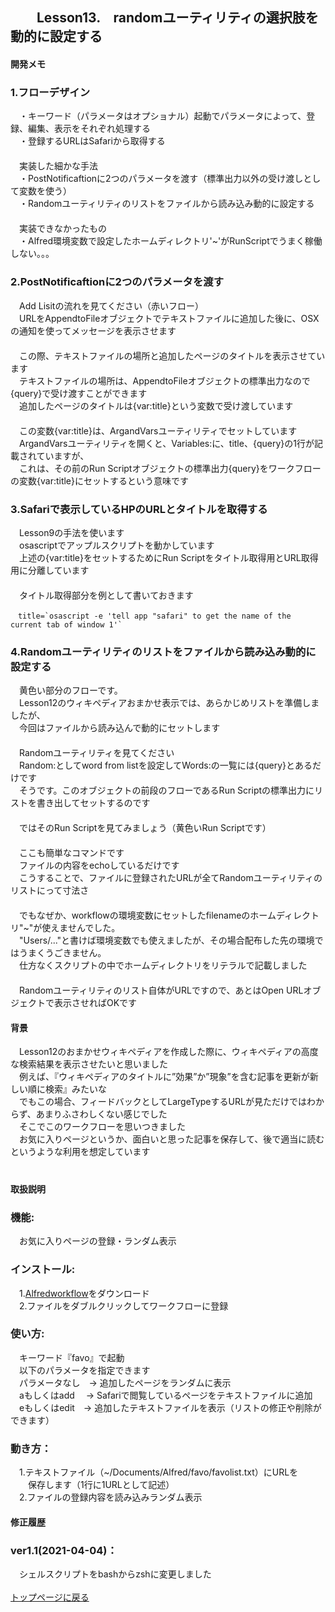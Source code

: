 ## 　　Lesson13.　randomユーティリティの選択肢を動的に設定する 
#### 開発メモ
### 1.フローデザイン
　・キーワード（パラメータはオプショナル）起動でパラメータによって、登録、編集、表示をそれぞれ処理する
<br>　・登録するURLはSafariから取得する
<br>　　　
<br>　実装した細かな手法
<br>　・PostNotificaftionに2つのパラメータを渡す（標準出力以外の受け渡しとして変数を使う）
<br>　・Randomユーティリティのリストをファイルから読み込み動的に設定する
<br>　
<br>　実装できなかったもの
<br>　・Alfred環境変数で設定したホームディレクトリ'~'がRunScriptでうまく稼働しない。。。
### 2.PostNotificaftionに2つのパラメータを渡す
　Add Lisitの流れを見てください（赤いフロー）
<br>　URLをAppendtoFileオブジェクトでテキストファイルに追加した後に、OSXの通知を使ってメッセージを表示させます
<br>　
<br>　この際、テキストファイルの場所と追加したページのタイトルを表示させています
<br>　テキストファイルの場所は、AppendtoFileオブジェクトの標準出力なので{query}で受け渡すことができます
<br>　追加したページのタイトルは{var:title}という変数で受け渡しています
<br>　
<br>　この変数{var:title}は、ArgandVarsユーティリティでセットしています
<br>　ArgandVarsユーティリティを開くと、Variables:に、title、{query}の1行が記載されていますが、
<br>　これは、その前のRun Scriptオブジェクトの標準出力{query}をワークフローの変数{var:title}にセットするという意味です
### 3.Safariで表示しているHPのURLとタイトルを取得する
　Lesson9の手法を使います
<br>　osascriptでアップルスクリプトを動かしています
<br>　上述の{var:title}をセットするためにRun Scriptをタイトル取得用とURL取得用に分離しています
<br>　
<br>　タイトル取得部分を例として書いておきます
```
　title=`osascript -e 'tell app "safari" to get the name of the current tab of window 1'`
```
### 4.Randomユーティリティのリストをファイルから読み込み動的に設定する
　黄色い部分のフローです。
<br>　Lesson12のウィキペディアおまかせ表示では、あらかじめリストを準備しましたが、
<br>　今回はファイルから読み込んで動的にセットします
<br>　
<br>　Randomユーティリティを見てください
<br>　Random:としてword from listを設定してWords:の一覧には{query}とあるだけです
<br>　そうです。このオブジェクトの前段のフローであるRun Scriptの標準出力にリストを書き出してセットするのです
<br>　
<br>　ではそのRun Scriptを見てみましょう（黄色いRun Scriptです）
<br>　
<br>　ここも簡単なコマンドです
<br>　ファイルの内容をechoしているだけです
<br>　こうすることで、ファイルに登録されたURLが全てRandomユーティリティのリストにって寸法さ
<br>　
<br>　でもなぜか、workflowの環境変数にセットしたfilenameのホームディレクトリ"~"が使えませんでした。
<br>　"Users/..."と書けば環境変数でも使えましたが、その場合配布した先の環境ではうまくうごきません。
<br>　仕方なくスクリプトの中でホームディレクトリをリテラルで記載しました
<br>　
<br>　Randomユーティリティのリスト自体がURLですので、あとはOpen URLオブジェクトで表示させればOKです
<br>
#### 背景
　Lesson12のおまかせウィキペディアを作成した際に、ウィキペディアの高度な検索結果を表示させたいと思いました
<br>　例えば、『ウィキペディアのタイトルに”効果”か”現象”を含む記事を更新が新しい順に検索』みたいな
<br>　でもこの場合、フィードバックとしてLargeTypeするURLが見ただけではわからず、あまりふさわしくない感じでした
<br>　そこでこのワークフローを思いつきました
<br>　お気に入りページというか、面白いと思った記事を保存して、後で適当に読むというような利用を想定しています
　　
<br>　
#### 取扱説明
### 機能:
　お気に入りページの登録・ランダム表示
### インストール:
　1.[Alfredworkflow](https://github.com/KitanoTamotsu/favo/releases/download/1.1/Favorite.Pages.alfredworkflow.zip)をダウンロード 
<br>　2.ファイルをダブルクリックしてワークフローに登録
### 使い方:
　キーワード『favo』で起動
<br>　以下のパラメータを指定できます
<br>　パラメータなし　→ 追加したページをランダムに表示
<br>　aもしくはadd 　→ Safariで閲覧しているページをテキストファイルに追加
<br>　eもしくはedit　→ 追加したテキストファイルを表示（リストの修正や削除ができます）
### 動き方：
　1.テキストファイル（~/Documents/Alfred/favo/favolist.txt）にURLを
<br>　　保存します（1行に1URLとして記述）
<br>　2.ファイルの登録内容を読み込みランダム表示

#### 修正履歴
### ver1.1(2021-04-04)：
　シェルスクリプトをbashからzshに変更しました
<br>
<br>
[トップページに戻る](https://kitanotamotsu.github.io/)

